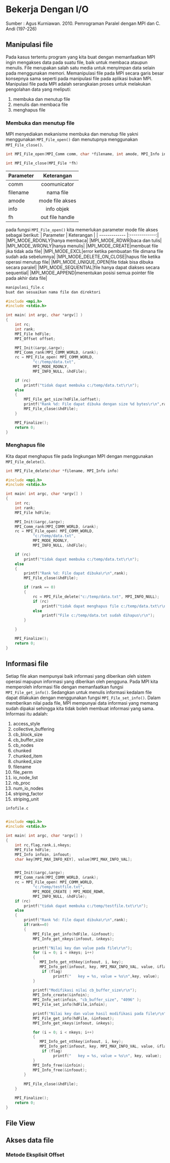 # Bekerja Dengan I/O

Sumber : Agus Kurniawan. 2010. Pemrograman Paralel dengan MPI dan C. Andi (197-226)

## Manipulasi file

Pada kasus tertentu program yang kita buat dengan memanfaatkan MPI ingin mengakses data pada suatu file, baik untuk membaca ataupun menulis. File merupakan salah satu media untuk menyimpan data selain pada menggunakan memori. Memanipulasi file pada MPI secara garis besar konsepnya sama seperti pada manipulasi file pada aplikasi bukan MPI. Manipulasi file pada MPI adalah serangkaian proses untuk melakukan pengolahan data yang meliputi:
1. membuka dan menutup file
2. menulis dan membaca file
3. menghapus file

### Membuka dan menutup file

MPI menyediakan mekanisme membuka dan menutup file yakni menggunakan ``MPI_File_open()`` dan menutupnya menggunakan ``MPI_File_close()``.
```c++
int MPI_File_open(MPI_Comm comm, char *filename, int amode, MPI_Info info, MPI_File *fh)

int MPI_File_close(MPI_File *fh)
```

| Parameter | Keterangan  |
| ------------- |:-------------:|
|comm  |coomunicator |
|filename|nama file|
|amode|mode file akses|
|info|info objek|
|fh|out file handle|

pada fungsi ``MPI_File_open()`` kita memerlukan parameter mode file akses sebagai berikut:
| Parameter | Keterangan  |
| ------------- |:-------------:|
|MPI_MODE_RDONLY|hanya membaca|
|MPI_MODE_RDWR|baca dan tulis|
|MPI_MODE_WRONLY|hanya menulis|
|MPI_MODE_CREATE|membuat file jika tidak ada file|
|MPI_MODE_EXCL|error ketika pembuatan file dimana file sudah ada sebelumnya|
|MPI_MODE_DELETE_ON_CLOSE|hapus file ketika operasi menutup file|
|MPI_MODE_UNIQUE_OPEN|file tidak bisa dibuka secara paralel|
|MPI_MODE_SEQUENTIAL|file hanya dapat diakses secara sequential|
|MPI_MODE_APPEND|menentukan posisi semua pointer file pada akhir data file|


```c++
manipulasi_file.c
buat dan sesuaikan nama file dan direktori

#include <mpi.h>
#include <stdio.h>

int main( int argc, char *argv[] )
{   
    int rc;
    int rank;
    MPI_File hdFile;
	MPI_Offset offset;

    MPI_Init(&argc,&argv);
    MPI_Comm_rank(MPI_COMM_WORLD, &rank);
    rc = MPI_File_open( MPI_COMM_WORLD, 
			"c:/temp/data.txt", 
			MPI_MODE_RDONLY,	
			MPI_INFO_NULL, &hdFile);

    if (rc) 
		printf("tidak dapat membuka c:/temp/data.txt\r\n");
    else 
	{
		MPI_File_get_size(hdFile,&offset);
		printf("Rank %d: File dapat dibuka dengan size %d bytes\r\n",rank,offset);
		MPI_File_close(&hdFile);
	}

    MPI_Finalize();
    return 0;
}


```

### Menghapus file

Kita dapat menghapus file pada lingkungan MPI dengan menggunakan ``MPI_File_delete()``.
```c++
int MPI_File_delete(char *filename, MPI_Info info)
```

```c++
#include <mpi.h>
#include <stdio.h>

int main( int argc, char *argv[] )
{   
    int rc;
    int rank;
    MPI_File hdFile;

    MPI_Init(&argc,&argv);
    MPI_Comm_rank(MPI_COMM_WORLD, &rank);
    rc = MPI_File_open( MPI_COMM_WORLD, 
			"c:/temp/data.txt", 
			MPI_MODE_RDONLY,	
			MPI_INFO_NULL, &hdFile);

    if (rc) 
		printf("tidak dapat membuka c:/temp/data.txt\r\n");
    else 
	{
		printf("Rank %d: File dapat dibuka\r\n",rank);
		MPI_File_close(&hdFile);

		if (rank == 0) 
		{
            rc = MPI_File_delete("c:/temp/data.txt", MPI_INFO_NULL);
            if (rc) 
				printf("tidak dapat menghapus file c:/temp/data.txt\r\n");
			else
				printf("File c:/temp/data.txt sudah dihapus\r\n");
        }

	}

    MPI_Finalize();
    return 0;
}

```

## Informasi file

Setiap file akan mempunyai baik informasi yang diberikan oleh sistem operasi mapupun informasi yang diberikan oleh pengguna. Pada MPI kita memperoleh informasi file dengan memanfaatkan fungsi ``MPI_File_get_info()``. Sedangkan untuk menulis informasi kedalam file dapat dilakukan dengan menggunakan fungsi ``MPI_File_set_info()``. Dalam memberikan nilai pada file, MPI mempunyai data informasi yang memang sudah dipakai sehingga kita tidak boleh membuat informasi yang sama. Informasi itu adalah:
1. access_style
2. collective_buffering
3. cb_block_size
4. cb_buffer_size
5. cb_nodes
6. chunked
7. chunked_item
8. chunked_size
9. filename
10. file_perm
11. io_node_list
12. nb_proc
13. num_io_nodes
14. striping_factor
15. striping_unit

```c++
infofile.c


#include <mpi.h>
#include <stdio.h>

int main( int argc, char *argv[] )
{   
    int rc,flag,rank,i,nkeys;
    MPI_File hdFile;
	MPI_Info infoin, infoout;	
	char key[MPI_MAX_INFO_KEY], value[MPI_MAX_INFO_VAL];


    MPI_Init(&argc,&argv);
    MPI_Comm_rank(MPI_COMM_WORLD, &rank);
	rc = MPI_File_open( MPI_COMM_WORLD, 
			"c:/temp/testfile.txt", 
			MPI_MODE_CREATE | MPI_MODE_RDWR,
			MPI_INFO_NULL, &hdFile);
	if (rc) 
		printf("tidak dapat membuka c:/temp/testfile.txt\r\n");
	else 
	{
		printf("Rank %d: File dapat dibuka\r\n",rank);
		if(rank==0)
		{			
			MPI_File_get_info(hdFile, &infoout);	
			MPI_Info_get_nkeys(infoout, &nkeys);

			printf("Nilai key dan value pada file\r\n");
			for (i = 0; i < nkeys; i++) 
			{
			   MPI_Info_get_nthkey(infoout, i, key);
			   MPI_Info_get(infoout, key, MPI_MAX_INFO_VAL, value, &flag);
			    if (flag)
					 printf("   key = %s, value = %s\n",key, value);
			}
			
			printf("Modifikasi nilai cb_buffer_size\r\n");	
			MPI_Info_create(&infoin);
			MPI_Info_set(infoin, "cb_buffer_size", "4096" );
			MPI_File_set_info(hdFile,infoin);

			printf("Nilai key dan value hasil modifikasi pada file\r\n");
			MPI_File_get_info(hdFile, &infoout);	
			MPI_Info_get_nkeys(infoout, &nkeys);

			for (i = 0; i < nkeys; i++) 
			{
			   MPI_Info_get_nthkey(infoout, i, key);
			   MPI_Info_get(infoout, key, MPI_MAX_INFO_VAL, value, &flag);
			    if (flag)
					 printf("   key = %s, value = %s\n", key, value);
			}
			MPI_Info_free(&infoin);	
			MPI_Info_free(&infoout);
		}		
		
		MPI_File_close(&hdFile);
	}

    MPI_Finalize();
    return 0;
}


```

## File View



## Akses data file

### Metode Eksplisit Offset
